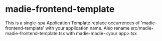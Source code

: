 # madie-frontend-template

This is a single-spa Application Template replace occurrences of 
'madie-frontend-template' with your application name. Also rename 
src/madie-madie-frontend-template.tsx with madie-madie-&lt;your app&gt;.tsx
